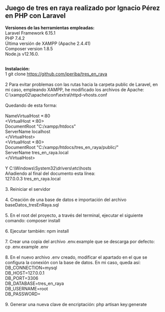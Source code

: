 <b><h2>Juego de tres en raya realizado por Ignacio Pérez en PHP con Laravel</h2></b>

<b>Versiones de las herramientas empleadas:</b><br>
Laravel Framework 6.15.1<br>
PHP 7.4.2<br>
Última versión de XAMPP (Apache 2.4.41)<br>
Composer version 1.8.5<br>
Node.js v12.16.0.<br><br>

<b>Instalación:</b><br>
1 git clone https://github.com/iperiba/tres_en_raya<br><br>
2 Para evitar problemas con las rutas hacia la carpeta public de Laravel, en mi caso, empleando XAMPP, he modificado los archivos de Apache:<br>
C:\xampp02\apache\conf\extra\httpd-vhosts.conf<br>    
Quedando de esta forma:<br>  
NameVirtualHost *:80<br>
<VirtualHost *:80><br>
    DocumentRoot "C:/xampp/htdocs"<br>
    ServerName localhost<br>
<\/VirtualHost><br>
<VirtualHost *:80><br>
    DocumentRoot "C:/xampp/htdocs/tres_en_raya/public/"<br>
    ServerName tres_en_raya.local<br>
<\/VirtualHost><br>  
Y C:\Windows\System32\drivers\etc\hosts<br>
Añadiendo al final del documento esta línea: <br>
127.0.0.3 tres_en_raya.local<br><br>
3. Reiniciar el servidor<br><br>
4. Creación de una base de datos e importación del archivo baseDatos_tresEnRaya.sql<br><br>
5. En el root del proyecto, a través del terminal, ejecutar el siguiente comando: composer install<br><br>
6. Ejecutar también: npm install<br><br>
7. Crear una copia del archivo .env.example que se descarga por defecto: cp .env.example .env<br><br>
8. En el nuevo archivo .env creado, modificar el apartado en el que se configura la conexión con la base de datos. En mi caso, queda así:<br>
DB_CONNECTION=mysql<br>
DB_HOST=127.0.0.1<br>
DB_PORT=3306<br>
DB_DATABASE=tres_en_raya<br>
DB_USERNAME=root<br>
DB_PASSWORD=<br><br>
9. Generar una nueva clave de encriptación: php artisan key:generate


















